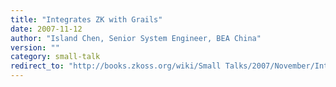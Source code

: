 ```yaml
---
title: "Integrates ZK with Grails"
date: 2007-11-12
author: "Island Chen, Senior System Engineer, BEA China"
version: ""
category: small-talk
redirect_to: "http://books.zkoss.org/wiki/Small Talks/2007/November/Integrates ZK with Grails"
---
```

